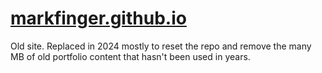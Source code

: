 [markfinger.github.io](http://markfinger.github.io)
===================================================

Old site. Replaced in 2024 mostly to reset the repo and remove the many MB of old portfolio content that hasn't been used in years.
